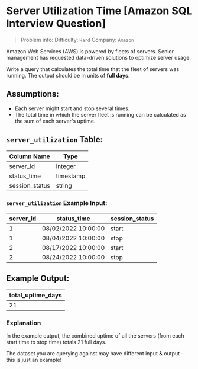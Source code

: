 # Server Utilization Time [Amazon SQL Interview Question]

> Problem info:
> Difficulty: `Hard`
> Company: `Amazon`

Amazon Web Services (AWS) is powered by fleets of servers. Senior management has requested data-driven solutions to optimize server usage.

Write a query that calculates the total time that the fleet of servers was running. The output should be in units of **full days**.

## Assumptions:
- Each server might start and stop several times.
- The total time in which the server fleet is running can be calculated as the sum of each server's uptime.

## `server_utilization` Table:

| Column Name | Type |
| --- | --- |
| server_id | integer |
| status_time | timestamp |
| session_status | string |

### `server_utilization` Example Input:

| server_id | status_time | session_status |
| --- | --- | --- |
| 1 | 08/02/2022 10:00:00 | start |
| 1 | 08/04/2022 10:00:00 | stop |
| 2 | 08/17/2022 10:00:00 | start |
| 2 | 08/24/2022 10:00:00 | stop |

## Example Output:

| total_uptime_days |
| --- |
| 21 |

### Explanation

In the example output, the combined uptime of all the servers (from each start time to stop time) totals 21 full days.

The dataset you are querying against may have different input & output - this is just an example!